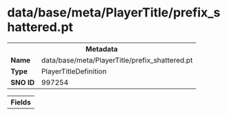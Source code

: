 <h1>data/base/meta/PlayerTitle/prefix_shattered.pt</h1><table><tr><th colspan="100%">Metadata</th></tr><tr><td><b>Name</b></td><td>data/base/meta/PlayerTitle/prefix_shattered.pt</td></tr><tr><td><b>Type</b></td><td>PlayerTitleDefinition</td></tr><tr><td><b>SNO ID</b></td><td>997254</td></tr></table>

<table><tr><th colspan="100%">Fields</th></tr></table>

